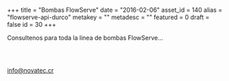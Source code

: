 +++
title = "Bombas FlowServe"
date = "2016-02-06"
asset_id = 140
alias = "flowserve-api-durco"
metakey = ""
metadesc = ""
featured = 0
draft = false
id = 30
+++
<p>Consultenos para toda la linea de bombas FlowServe...</p>
<p><img src="images/noticias/Durco.jpg" alt="" /></p>
<p> </p>
<p><a href="mailto:info@novatec.cr">info@novatec.cr</a></p>
<!--more-->

